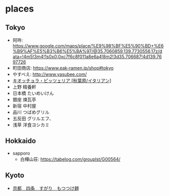 # places

## Tokyo
- 阿吽: https://www.google.com/maps/place/%E9%98%BF%E5%90%BD+%E6%B9%AF%E5%B3%B6%E5%BA%97/@35.7060859,139.7730556,17z/data=!4m5!3m4!1s0x0:0xc7f6c8f011a8e6a4!8m2!3d35.706687!4d139.7697726
- 町田商店: https://www.eak-ramen.jp/shop#tokyo
- やすべえ: http://www.yasubee.com/
- [キオッチョラ・ピッツェリア [秋葉原/イタリアン]](https://s.tabelog.com/tokyo/A1310/A131001/13021913/)
- 上野 精養軒
- 日本橋 たいめいけん
- 銀座 煉瓦亭
- 新宿 中村屋
- 品川 つばめグリル
- 五反田 グリルエフ、
- 浅草 洋食ヨシカミ

## Hokkaido
- sapporo
  - 白樺山荘: https://tabelog.com/grouplst/G00564/

## Kyoto
- [京都　四条　すがり　もつつけ麺](https://tabelog.com/kyoto/A2601/A260201/26006820/)
